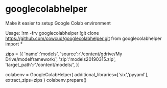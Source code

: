 # googlecolabhelper
Make it easier to setup Google Colab environment

Usage:
  !rm -frv googlecolabhelper
  !git clone https://github.com/cowcud/googlecolabhelper.git
  from googlecolabhelper import *

  zips = [{
    'name':'models',
    'source':r'/content/gdrive/My Drive/modelframework/',
    'zip':'models20190315.zip',
    'target_path':r'/content/models/',
  }]
  
  colabenv = GoogleColabHelper(
    additional_libraries=['six','pyyaml'], extract_zips=zips
  )
  colabenv.prepare()
